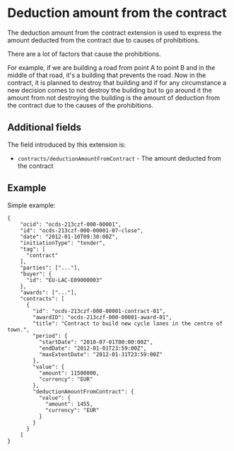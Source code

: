 # Deduction amount from the contract

The deduction amount from the contract extension is used to express the amount deducted from the contract due to causes of prohibitions. 

There are a lot of factors that cause the prohibitions.

For example, if we are building a road from point A to point B and in the middle of that road, it's a building that prevents the road. Now in the contract, it is planned to destroy that building and if for any circumstance a new decision comes to not destroy the building but to go around it the amount from not destroying the building is the amount of deduction from the contract due to the causes of the prohibitions.

## Additional fields

The field introduced by this extension is:

* ``` contracts/deductionAmountFromContract ``` - The amount deducted from the contract

## Example

Simple example: 

```
{
    "ocid": "ocds-213czf-000-00001",
    "id": "ocds-213czf-000-00001-07-close",
    "date": "2012-01-10T09:30:00Z",
    "initiationType": "tender",
    "tag": [
      "contract"
    ],
    "parties": ["..."],
    "buyer": {
      "id": "EU-LAC-E09000003"
    },
    "awards": ["..."],
    "contracts": [
      {
        "id": "ocds-213czf-000-00001-contract-01",
        "awardID": "ocds-213czf-000-00001-award-01",
        "title": "Contract to build new cycle lanes in the centre of town.",
        "period": {
          "startDate": "2010-07-01T00:00:00Z",
          "endDate": "2012-01-01T23:59:00Z",
          "maxExtentDate": "2012-01-31T23:59:00Z"
        },
        "value": {
          "amount": 11500000,
          "currency": "EUR"
        },
        "deductionAmountFromContract": {
          "value": {
            "amount": 1455,
            "currency": "EUR"
          }
        }
      }
    ]
}
```